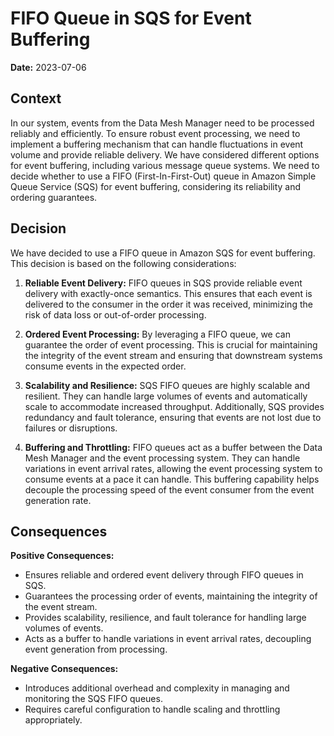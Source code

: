 # FIFO Queue in SQS for Event Buffering

**Date:** 2023-07-06

## Context

In our system, events from the Data Mesh Manager need to be processed reliably and efficiently. To ensure robust event processing, we need to implement a buffering mechanism that can handle fluctuations in event volume and provide reliable delivery. We have considered different options for event buffering, including various message queue systems. We need to decide whether to use a FIFO (First-In-First-Out) queue in Amazon Simple Queue Service (SQS) for event buffering, considering its reliability and ordering guarantees.

## Decision

We have decided to use a FIFO queue in Amazon SQS for event buffering. This decision is based on the following considerations:

1. **Reliable Event Delivery:** FIFO queues in SQS provide reliable event delivery with exactly-once semantics. This ensures that each event is delivered to the consumer in the order it was received, minimizing the risk of data loss or out-of-order processing.

2. **Ordered Event Processing:** By leveraging a FIFO queue, we can guarantee the order of event processing. This is crucial for maintaining the integrity of the event stream and ensuring that downstream systems consume events in the expected order.

3. **Scalability and Resilience:** SQS FIFO queues are highly scalable and resilient. They can handle large volumes of events and automatically scale to accommodate increased throughput. Additionally, SQS provides redundancy and fault tolerance, ensuring that events are not lost due to failures or disruptions.

4. **Buffering and Throttling:** FIFO queues act as a buffer between the Data Mesh Manager and the event processing system. They can handle variations in event arrival rates, allowing the event processing system to consume events at a pace it can handle. This buffering capability helps decouple the processing speed of the event consumer from the event generation rate.

## Consequences

**Positive Consequences:**
- Ensures reliable and ordered event delivery through FIFO queues in SQS.
- Guarantees the processing order of events, maintaining the integrity of the event stream.
- Provides scalability, resilience, and fault tolerance for handling large volumes of events.
- Acts as a buffer to handle variations in event arrival rates, decoupling event generation from processing.

**Negative Consequences:**
- Introduces additional overhead and complexity in managing and monitoring the SQS FIFO queues.
- Requires careful configuration to handle scaling and throttling appropriately.
